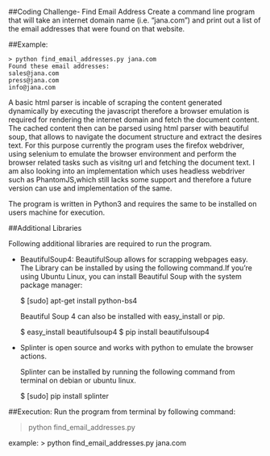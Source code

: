 ##Coding Challenge- Find Email Address
Create a command line program that will take an internet domain name
(i.e. “jana.com”) and print out a list of the email addresses that were found
on that website.

##Example:

```
> python find_email_addresses.py jana.com
Found these email addresses:
sales@jana.com
press@jana.com
info@jana.com

```
A basic html parser is incable of scraping the content generated dynamically by executing the javascript therefore a browser emulation is required for rendering the internet domain and fetch the document content. The cached content then can be parsed using html parser with beautiful soup, that allows to navigate the document structure and extract the desires text. For this
purpose currently the program uses the firefox webdriver, using selenium  to emulate the browser environment and perform
the browser related tasks such as visitng url and fetching the document text. I am also looking into an implementation which uses headless webdriver such as PhantomJS,which still lacks some support and therefore a future version can use and implementation of the same.

The program is written in Python3 and requires the same to be installed on users machine for execution.

##Additional Libraries

Following additional libraries are required to run the program.

- BeautifulSoup4:  BeautifulSoup allows for scrapping webpages easy. The Library can be installed by using
the following command.If you’re using Ubuntu Linux, you can install Beautiful Soup with the system
package manager:

  $ [sudo] apt-get install python-bs4

  Beautiful Soup 4 can also be installed with easy_install or pip.

  $ easy_install beautifulsoup4
  $ pip install beautifulsoup4

- Splinter is open source and works with python to emulate the browser actions.

  Splinter can be installed by running the following command from terminal on debian or ubuntu linux.

  $ [sudo] pip install splinter

##Execution:
Run the program from terminal by following command:

> python find_email_addresses.py <domain-name>

example: > python find_email_addresses.py jana.com
